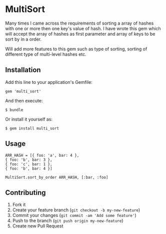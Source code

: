 # MultiSort

Many times I came across the requirements of sorting a array of hashes with one or more then one key's value of hash. I have wrote this gem which will accept the array of hashes as first parameter and array of keys to be sort by in a order.

Will add more features to this gem such as type of sorting, sorting of different type of multi-level hashes etc.

## Installation

Add this line to your application's Gemfile:

    gem 'multi_sort'

And then execute:

    $ bundle

Or install it yourself as:

    $ gem install multi_sort

## Usage

    ARR_HASH = [{ foo: 'a', bar: 4 },
    { foo: 'b', bar: 3 },
    { foo: 'c', bar: 1 },
    { foo: 'b', bar: 4 }]
			
    MultiSort.sort_by_order ARR_HASH, [:bar, :foo]

## Contributing

1. Fork it
2. Create your feature branch (`git checkout -b my-new-feature`)
3. Commit your changes (`git commit -am 'Add some feature'`)
4. Push to the branch (`git push origin my-new-feature`)
5. Create new Pull Request

